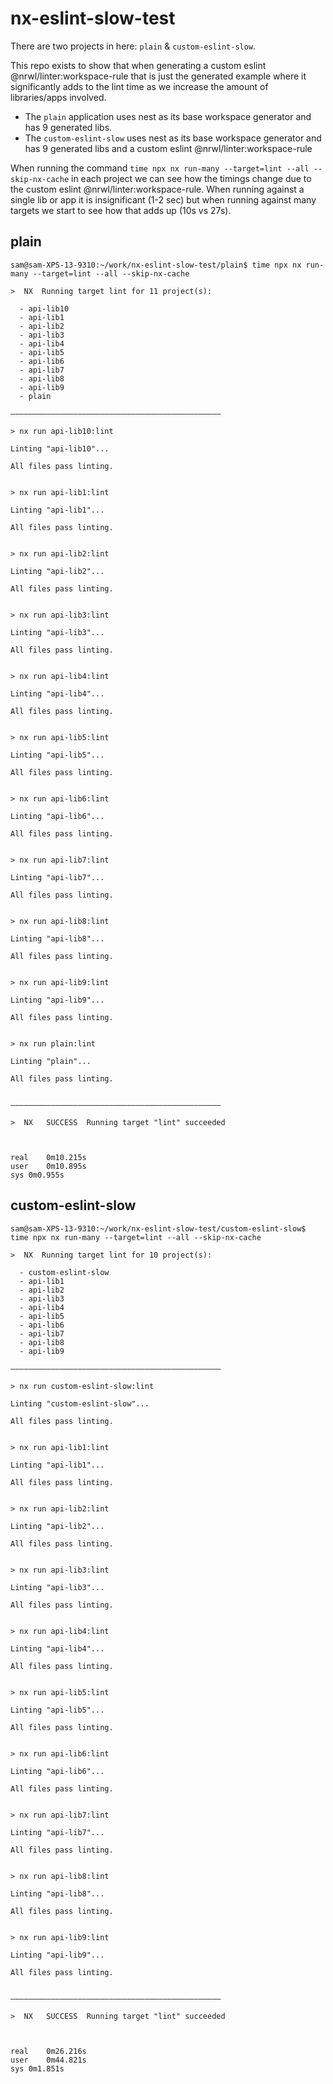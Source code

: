 # nx-eslint-slow-test

There are two projects in here: `plain` & `custom-eslint-slow`.

This repo exists to show that when generating a custom eslint @nrwl/linter:workspace-rule that is just the generated example where it significantly adds to the lint time as we increase the amount of libraries/apps involved.

* The `plain` application uses nest as its base workspace generator and has 9 generated libs.
* The `custom-eslint-slow` uses nest as its base workspace generator and has 9 generated libs and a custom eslint @nrwl/linter:workspace-rule

When running the command `time npx nx run-many --target=lint --all --skip-nx-cache` in each project we can see how the timings change due to the custom eslint @nrwl/linter:workspace-rule. When running against a single lib or app it is insignificant (1-2 sec) but when running against many targets we start to see how that adds up (10s vs 27s).

plain
---

```
sam@sam-XPS-13-9310:~/work/nx-eslint-slow-test/plain$ time npx nx run-many --target=lint --all --skip-nx-cache

>  NX  Running target lint for 11 project(s):

  - api-lib10
  - api-lib1
  - api-lib2
  - api-lib3
  - api-lib4
  - api-lib5
  - api-lib6
  - api-lib7
  - api-lib8
  - api-lib9
  - plain

———————————————————————————————————————————————

> nx run api-lib10:lint 

Linting "api-lib10"...

All files pass linting.


> nx run api-lib1:lint 

Linting "api-lib1"...

All files pass linting.


> nx run api-lib2:lint 

Linting "api-lib2"...

All files pass linting.


> nx run api-lib3:lint 

Linting "api-lib3"...

All files pass linting.


> nx run api-lib4:lint 

Linting "api-lib4"...

All files pass linting.


> nx run api-lib5:lint 

Linting "api-lib5"...

All files pass linting.


> nx run api-lib6:lint 

Linting "api-lib6"...

All files pass linting.


> nx run api-lib7:lint 

Linting "api-lib7"...

All files pass linting.


> nx run api-lib8:lint 

Linting "api-lib8"...

All files pass linting.


> nx run api-lib9:lint 

Linting "api-lib9"...

All files pass linting.


> nx run plain:lint 

Linting "plain"...

All files pass linting.


———————————————————————————————————————————————

>  NX   SUCCESS  Running target "lint" succeeded



real	0m10.215s
user	0m10.895s
sys	0m0.955s
```


custom-eslint-slow
---

```
sam@sam-XPS-13-9310:~/work/nx-eslint-slow-test/custom-eslint-slow$ time npx nx run-many --target=lint --all --skip-nx-cache

>  NX  Running target lint for 10 project(s):

  - custom-eslint-slow
  - api-lib1
  - api-lib2
  - api-lib3
  - api-lib4
  - api-lib5
  - api-lib6
  - api-lib7
  - api-lib8
  - api-lib9

———————————————————————————————————————————————

> nx run custom-eslint-slow:lint 

Linting "custom-eslint-slow"...

All files pass linting.


> nx run api-lib1:lint 

Linting "api-lib1"...

All files pass linting.


> nx run api-lib2:lint 

Linting "api-lib2"...

All files pass linting.


> nx run api-lib3:lint 

Linting "api-lib3"...

All files pass linting.


> nx run api-lib4:lint 

Linting "api-lib4"...

All files pass linting.


> nx run api-lib5:lint 

Linting "api-lib5"...

All files pass linting.


> nx run api-lib6:lint 

Linting "api-lib6"...

All files pass linting.


> nx run api-lib7:lint 

Linting "api-lib7"...

All files pass linting.


> nx run api-lib8:lint 

Linting "api-lib8"...

All files pass linting.


> nx run api-lib9:lint 

Linting "api-lib9"...

All files pass linting.


———————————————————————————————————————————————

>  NX   SUCCESS  Running target "lint" succeeded



real	0m26.216s
user	0m44.821s
sys	0m1.851s
```
